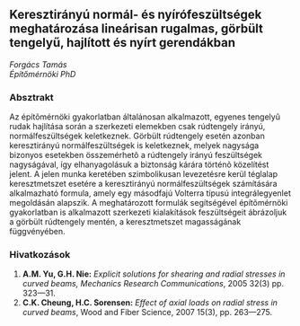 ## Keresztirányú normál- és nyírófeszültségek meghatározása lineárisan rugalmas, görbült tengelyű, hajlított és nyírt gerendákban
_Forgács Tamás_  
_Építőmérnöki PhD_

### Absztrakt

Az építõmérnöki gyakorlatban általánosan alkalmazott, egyenes tengelyû rudak hajlítása során a szerkezeti elemekben csak rúdtengely irányú, normálfeszültségek keletkeznek. Görbült rúdtengely esetén azonban keresztirányú normálfeszültségek is keletkeznek, melyek nagysága bizonyos esetekben összemérhetõ a rúdtengely irányú feszültségek nagyságával, így elhanyagolásuk a biztonság kárára történõ közelítést jelent. A jelen munka keretében szimbolikusan levezetésre kerül téglalap keresztmetszet esetére a keresztirányú normálfeszültségek számítására alkalmazható formula, amely egy másodfajú Volterra típusú integrálegyenlet megoldásán alapszik. A meghatározott formulák segítségével építõmérnöki gyakorlatban is alkalmazott szerkezeti kialakítások feszültségeit ábrázoljuk a görbült rúdtengely mentén, a keresztmetszet magasságának függvényében.

### Hivatkozások
1. __A.M. Yu, G.H. Nie:__ _Explicit solutions for shearing and radial stresses in curved beams, Mechanics Research Communications_, 2005 32(3) pp. 323—31.
2. __C.K. Cheung, H.C. Sorensen:__ _Effect of axial loads on radial stress in curved beams_, Wood and Fiber Science, 2007 15(3), pp. 263—275.